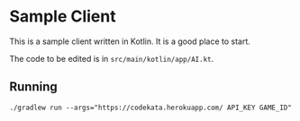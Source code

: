 # Sample Client

This is a sample client written in Kotlin. It is a good place to start.

The code to be edited is in `src/main/kotlin/app/AI.kt`.

## Running
`./gradlew run --args="https://codekata.herokuapp.com/ API_KEY GAME_ID"`
